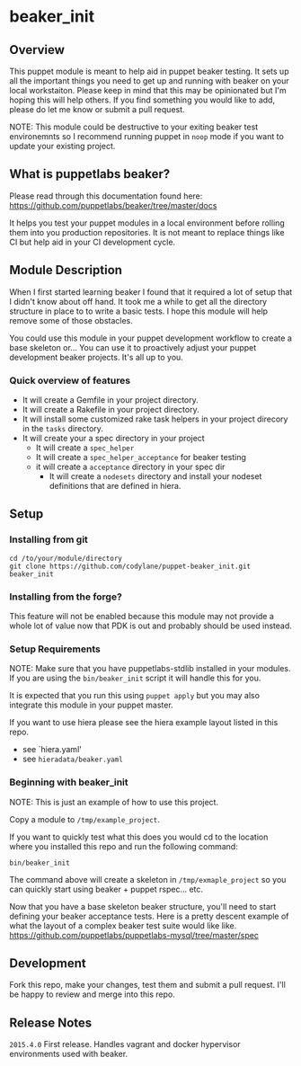 # beaker_init

## Overview

This puppet module is meant to help aid in puppet beaker testing.  It sets up
all the important things you need to get up and running with beaker on
your local workstaiton.  Please keep in mind that this may be
opinionated but I'm hoping this will help others.  If you find something
you would like to add, please do let me know or submit a pull request.

NOTE: This module could be destructive to your exiting beaker test
environemnts so I recommend running puppet in `noop` mode if you want to
update your existing project.

## What is puppetlabs beaker?
Please read through this documentation found here:
https://github.com/puppetlabs/beaker/tree/master/docs

It helps you test your puppet modules in a local environment before
rolling them into you production repositories.  It is not meant to
replace things like CI but help aid in your CI development cycle.

## Module Description

When I first started learning beaker I found that it required a lot of
setup that I didn't know about off hand. It took me a while to get all
the directory structure in place to to write a basic tests. I hope this module
will help remove some of those obstacles.

You could use this module in your puppet development workflow to
create a base skeleton or... You can use it to proactively adjust your
puppet development beaker projects. It's all up to you.

### Quick overview of features
* It will create a Gemfile in your project directory.
* It will create a Rakefile in your project directory.
* It will install some customized rake task helpers in your project
  direcory in the `tasks` directory.
* It will create your a spec directory in your project
  * It will create a `spec_helper`
  * It will create a `spec_helper_acceptance` for beaker testing
  * it will create a `acceptance` directory in your spec dir
    * It will create a `nodesets` directory and install your nodeset
      definitions that are defined in hiera.

## Setup
### Installing from git

```
cd /to/your/module/directory
git clone https://github.com/codylane/puppet-beaker_init.git beaker_init
```

### Installing from the forge?
This feature will not be enabled because this module may not provide a
whole lot of value now that PDK is out and probably should be used
instead.

### Setup Requirements

NOTE: Make sure that you have puppetlabs-stdlib installed in your
modules. If you are using the `bin/beaker_init` script it will handle
this for you.

It is expected that you run this using `puppet apply` but you may also
integrate this module in your puppet master.

If you want to use hiera please see the hiera example layout listed in
this repo.
  * see `hiera.yaml'
  * see `hieradata/beaker.yaml`

### Beginning with beaker_init

NOTE: This is just an example of how to use this project.

Copy a module to `/tmp/example_project`.

If you want to quickly test what this does you would cd to the location
where you installed this repo and run the following command:
```
bin/beaker_init
```

The command above will create a skeleton in `/tmp/exmaple_project` so you can
quickly start using beaker + puppet rspec... etc.

Now that you have a base skeleton beaker structure, you'll need to start
defining your beaker acceptance tests. Here is a pretty descent example
of what the layout of a complex beaker test suite would like like.
https://github.com/puppetlabs/puppetlabs-mysql/tree/master/spec

## Development

Fork this repo, make your changes, test them and submit a pull request.
I'll be happy to review and merge into this repo.

## Release Notes

`2015.4.0`
First release.  Handles vagrant and docker hypervisor environments used
with beaker.
